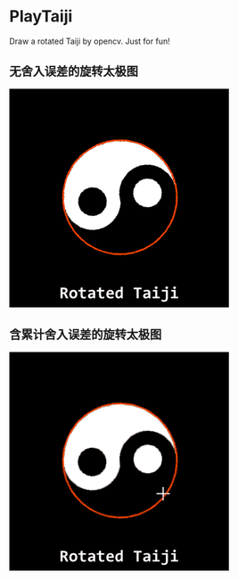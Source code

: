 # PlayTaiji
Draw a rotated Taiji by opencv. Just for fun!

## 无舍入误差的旋转太极图
![](1.gif)
## 含累计舍入误差的旋转太极图
![](2.gif)
